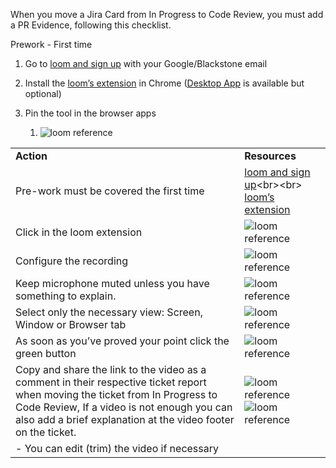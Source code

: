 When you move a Jira Card from In Progress to Code Review, you must add a PR Evidence, following this checklist.

Prework - First time

1. Go to [loom and sign up](https://www.loom.com/signup "https://www.loom.com/signup") with your Google/Blackstone email
    
2. Install the [loom’s extension](https://chrome.google.com/webstore/detail/loom-for-chrome/liecbddmkiiihnedobmlmillhodjkdmb "https://chrome.google.com/webstore/detail/loom-for-chrome/liecbddmkiiihnedobmlmillhodjkdmb") in Chrome ([Desktop App](https://www.loom.com/download "https://www.loom.com/download") is available but optional)
    
3. Pin the tool in the browser apps
    
    1. ![loom reference](https://blackstone-code-standards-images.s3.us-west-2.amazonaws.com/loom+1.png)

|   |   |
|---|---|
|**Action**|**Resources**|
|Pre-work must be covered the first time|[loom and sign up](https://www.loom.com/signup "https://www.loom.com/signup")<br><br> [loom’s extension](https://chrome.google.com/webstore/detail/loom-for-chrome/liecbddmkiiihnedobmlmillhodjkdmb "https://chrome.google.com/webstore/detail/loom-for-chrome/liecbddmkiiihnedobmlmillhodjkdmb")|
|Click in the loom extension|![loom reference](https://blackstone-code-standards-images.s3.us-west-2.amazonaws.com/loom+2.png)|
|Configure the recording|![loom reference](https://blackstone-code-standards-images.s3.us-west-2.amazonaws.com/loom+3.png)|
|Keep microphone muted unless you have something to explain.|![loom reference](https://blackstone-code-standards-images.s3.us-west-2.amazonaws.com/loom+4.png)|
|Select only the necessary view: Screen, Window or Browser tab|![loom reference](https://blackstone-code-standards-images.s3.us-west-2.amazonaws.com/loom+5.png)|
|As soon as you’ve proved your point click the green button|![loom reference](https://blackstone-code-standards-images.s3.us-west-2.amazonaws.com/loom+6.png)|
|Copy and share the link to the video as a comment in their respective ticket report when moving the ticket from In Progress to Code Review, If a video is not enough you can also add a brief explanation at the video footer on the ticket.|![loom reference](https://blackstone-code-standards-images.s3.us-west-2.amazonaws.com/loom+7.png) <br> ![loom reference](https://blackstone-code-standards-images.s3.us-west-2.amazonaws.com/loom+8.png)|
|- You can edit (trim) the video if necessary||